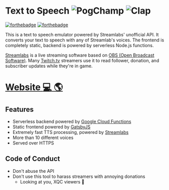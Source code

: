 # Text to Speech ![PogChamp](https://static-cdn.jtvnw.net/emoticons/v1/88/1.0) ![Clap](https://cdn.betterttv.net/emote/55b6f480e66682f576dd94f5/1x)

[![forthebadge](https://forthebadge.com/images/badges/built-with-love.svg)](https://forthebadge.com) [![forthebadge](https://forthebadge.com/images/badges/made-with-crayons.svg)](https://forthebadge.com)

This is a text to speech emulator powered by Streamlabs' unofficial API. It converts your text to speech with any of Streamlab's voices. The frontend is completely static, backend is powered by serverless Node.js functions. 

[Streamlabs](https://streamlabs.com) is a live streaming software based on [OBS (Open Broadcast Software)](https://obsproject.com). Many [Twitch.tv](https://twitch.tv) streamers use it to read follower, donation, and subscriber updates while they're in game.

# [**Website** :computer: :earth_americas:](https://textreader.pro)

## Features
- Serverless backend powered by [Google Cloud Functions](https://cloud.google.com/functions)
- Static frontend powered by [GatsbyJS](https://www.gatsbyjs.org)
- Extremely fast TTS processing, powered by [Streamlabs](https://streamlabs.com)
- More than 10 different voices
- Served over HTTPS

## Code of Conduct
- Don't abuse the API
- Don't use this tool to harass streamers with annoying donations
  - Looking at you, XQC viewers :moyai:

